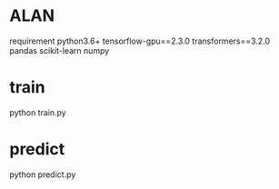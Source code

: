# ALAN
requirement
python3.6+
tensorflow-gpu==2.3.0
transformers==3.2.0
pandas
scikit-learn
numpy

# train
python train.py

# predict
python predict.py
